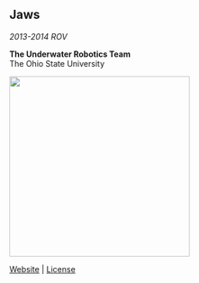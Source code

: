 ## Jaws  
*2013-2014 ROV*

**The Underwater Robotics Team**  
The Ohio State University

<img src="http://underwaterrov.org.ohio-state.edu/img/renders/jaws.png" height="320" />

[Website](http://go.osu.edu/uwrt) | [License](LICENSE)
